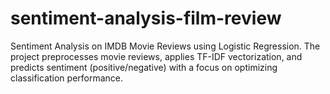 # sentiment-analysis-film-review

Sentiment Analysis on IMDB Movie Reviews using Logistic Regression. 
The project preprocesses movie reviews, applies TF-IDF vectorization, and predicts sentiment (positive/negative) with a focus on optimizing classification performance.
